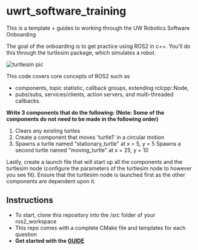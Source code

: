 # uwrt_software_training

This is a template + guides to working through the UW Robotics Software Onboarding

The goal of the onboarding is to get practice using ROS2 in c++. You'll do this through the turtlesim package, which simulates a robot.

![turtlesim pic](https://camo.githubusercontent.com/40caaa9f7bf024a5e9ad2ffcf89deb248029440af99aa0bc8cd371789dcfba5b/68747470733a2f2f692e6779617a6f2e636f6d2f39373465363765333834333162313063393938356339623033336565643537372e676966)

This code covers core concepts of ROS2 such as 
- components, topic statistic, callback groups, extending rclcpp::Node,
- pubs/subs, services/clients, action servers, and multi-threaded callbacks.

**Write 3 components that do the following: (Note: Some of the components do not need to be made in the following order)**
1. Clears any existing turtles
2. Create a component that moves 'turtle1' in a circular motion
3. Spawns a turtle named "stationary_turtle" at x = 5, y = 5
   Spawns a second turtle named "moving_turtle" at x = 25, y = 10

Lastly, create a launch file that will start up all the components and the turtlesim node (configure the parameters of the turtlesim node to however you see fit). Ensure that the turtlesim node is launched first as the other components are dependent upon it. 

## Instructions
- To start, clone this repository into the /src folder of your ros2_workspace
- This repo comes with a complete CMake file and templates for each question
- **Get started with the [GUIDE](https://github.com/wang-edward/uwrt_software_training/blob/main/GUIDE/guide.md)**
